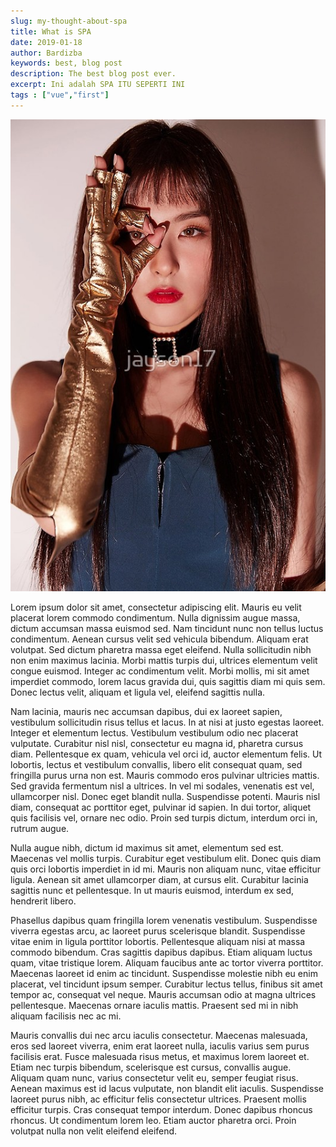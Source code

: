 ```yaml
---
slug: my-thought-about-spa
title: What is SPA
date: 2019-01-18
author: Bardizba
keywords: best, blog post
description: The best blog post ever.
excerpt: Ini adalah SPA ITU SEPERTI INI
tags : ["vue","first"]
---
```

![](./seulgi1.jpg)

Lorem ipsum dolor sit amet, consectetur adipiscing elit. Mauris eu velit placerat lorem commodo condimentum. Nulla dignissim augue massa, dictum accumsan massa euismod sed. Nam tincidunt nunc non tellus luctus condimentum. Aenean cursus velit sed vehicula bibendum. Aliquam erat volutpat. Sed dictum pharetra massa eget eleifend. Nulla sollicitudin nibh non enim maximus lacinia. Morbi mattis turpis dui, ultrices elementum velit congue euismod. Integer ac condimentum velit. Morbi mollis, mi sit amet imperdiet commodo, lorem lacus gravida dui, quis sagittis diam mi quis sem. Donec lectus velit, aliquam et ligula vel, eleifend sagittis nulla.

Nam lacinia, mauris nec accumsan dapibus, dui ex laoreet sapien, vestibulum sollicitudin risus tellus et lacus. In at nisi at justo egestas laoreet. Integer et elementum lectus. Vestibulum vestibulum odio nec placerat vulputate. Curabitur nisl nisl, consectetur eu magna id, pharetra cursus diam. Pellentesque ex quam, vehicula vel orci id, auctor elementum felis. Ut lobortis, lectus et vestibulum convallis, libero elit consequat quam, sed fringilla purus urna non est. Mauris commodo eros pulvinar ultricies mattis. Sed gravida fermentum nisl a ultrices. In vel mi sodales, venenatis est vel, ullamcorper nisl. Donec eget blandit nulla. Suspendisse potenti. Mauris nisl diam, consequat ac porttitor eget, pulvinar id sapien. In dui tortor, aliquet quis facilisis vel, ornare nec odio. Proin sed turpis dictum, interdum orci in, rutrum augue.

Nulla augue nibh, dictum id maximus sit amet, elementum sed est. Maecenas vel mollis turpis. Curabitur eget vestibulum elit. Donec quis diam quis orci lobortis imperdiet in id mi. Mauris non aliquam nunc, vitae efficitur ligula. Aenean sit amet ullamcorper diam, at cursus elit. Curabitur lacinia sagittis nunc et pellentesque. In ut mauris euismod, interdum ex sed, hendrerit libero.

Phasellus dapibus quam fringilla lorem venenatis vestibulum. Suspendisse viverra egestas arcu, ac laoreet purus scelerisque blandit. Suspendisse vitae enim in ligula porttitor lobortis. Pellentesque aliquam nisi at massa commodo bibendum. Cras sagittis dapibus dapibus. Etiam aliquam luctus quam, vitae tristique lorem. Aliquam faucibus ante ac tortor viverra porttitor. Maecenas laoreet id enim ac tincidunt. Suspendisse molestie nibh eu enim placerat, vel tincidunt ipsum semper. Curabitur lectus tellus, finibus sit amet tempor ac, consequat vel neque. Mauris accumsan odio at magna ultrices pellentesque. Maecenas ornare iaculis mattis. Praesent sed mi in nibh aliquam facilisis nec ac mi.

Mauris convallis dui nec arcu iaculis consectetur. Maecenas malesuada, eros sed laoreet viverra, enim erat laoreet nulla, iaculis varius sem purus facilisis erat. Fusce malesuada risus metus, et maximus lorem laoreet et. Etiam nec turpis bibendum, scelerisque est cursus, convallis augue. Aliquam quam nunc, varius consectetur velit eu, semper feugiat risus. Aenean maximus est id lacus vulputate, non blandit elit iaculis. Suspendisse laoreet purus nibh, ac efficitur felis consectetur ultrices. Praesent mollis efficitur turpis. Cras consequat tempor interdum. Donec dapibus rhoncus rhoncus. Ut condimentum lorem leo. Etiam auctor pharetra orci. Proin volutpat nulla non velit eleifend eleifend.